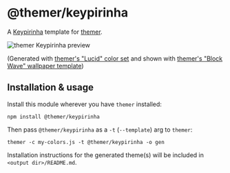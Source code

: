 # @themer/keypirinha

A [Keypirinha](https://keypirinha.com/) template for [themer](https://github.com/mjswensen/themer).

![themer Keypirinha preview](/assets/themer-keypirinha-preview.png)

(Generated with [themer's "Lucid" color set](https://github.com/mjswensen/themer/tree/master/cli/packages/colors-lucid) and shown with [themer's "Block Wave" wallpaper template](https://github.com/mjswensen/themer/tree/master/cli/packages/wallpaper-block-wave))

## Installation & usage

Install this module wherever you have `themer` installed:

    npm install @themer/keypirinha

Then pass `@themer/keypirinha` as a `-t` (`--template`) arg to `themer`:

    themer -c my-colors.js -t @themer/keypirinha -o gen

Installation instructions for the generated theme(s) will be included in `<output dir>/README.md`.
